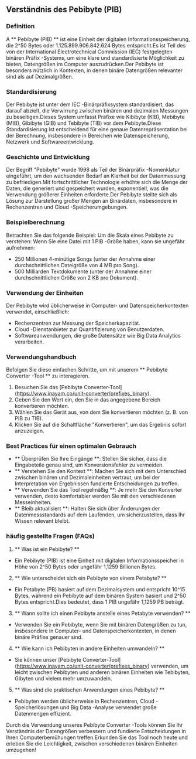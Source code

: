 ## Verständnis des Pebibyte (PIB)

### Definition
A ** Pebibyte (PIB) ** ist eine Einheit der digitalen Informationsspeicherung, die 2^50 Bytes oder 1.125.899.906.842.624 Bytes entspricht.Es ist Teil des von der International Electrotechnical Commission (IEC) festgelegten binären Präfix -Systems, um eine klare und standardisierte Möglichkeit zu bieten, Datengrößen im Computer auszudrücken.Der Pebibyte ist besonders nützlich in Kontexten, in denen binäre Datengrößen relevanter sind als auf Dezimalgrößen.

### Standardisierung
Der Pebibyte ist unter dem IEC -Binärpräfixsystem standardisiert, das darauf abzielt, die Verwirrung zwischen binären und dezimalen Messungen zu beseitigen.Dieses System umfasst Präfixe wie Kibibyte (KIB), Mebibyte (MIB), Gibibyte (GIB) und Tebibyte (TIB) vor dem Pebibyte.Diese Standardisierung ist entscheidend für eine genaue Datenrepräsentation bei der Berechnung, insbesondere in Bereichen wie Datenspeicherung, Netzwerk und Softwareentwicklung.

### Geschichte und Entwicklung
Der Begriff "Pebibyte" wurde 1998 als Teil der Binärpräfix -Nomenklatur eingeführt, um den wachsenden Bedarf an Klarheit bei der Datenmessung zu befriedigen.Mit fortschrittlicher Technologie erhöhte sich die Menge der Daten, die generiert und gespeichert wurden, exponentiell, was die Verwendung größerer Einheiten erforderte.Der Pebibyte stellte sich als Lösung zur Darstellung großer Mengen an Binärdaten, insbesondere in Rechenzentren und Cloud -Speicherumgebungen.

### Beispielberechnung
Betrachten Sie das folgende Beispiel: Um die Skala eines Pebibyte zu verstehen:
Wenn Sie eine Datei mit 1 PIB -Größe haben, kann sie ungefähr aufnehmen:
- 250 Millionen 4-minütige Songs (unter der Annahme einer durchschnittlichen Dateigröße von 4 MB pro Song).
- 500 Milliarden Textdokumente (unter der Annahme einer durchschnittlichen Größe von 2 KB pro Dokument).

### Verwendung der Einheiten
Der Pebibyte wird üblicherweise in Computer- und Datenspeicherkontexten verwendet, einschließlich:
- Rechenzentren zur Messung der Speicherkapazität.
- Cloud -Dienstanbieter zur Quantifizierung von Benutzerdaten.
- Softwareanwendungen, die große Datensätze wie Big Data Analytics verarbeiten.

### Verwendungshandbuch
Befolgen Sie diese einfachen Schritte, um mit unserem ** Pebibyte Converter -Tool ** zu interagieren.
1. Besuchen Sie das [Pebibyte Converter-Tool] (https://www.inayam.co/unit-converter/prefixes_binary).
2. Geben Sie den Wert ein, den Sie in das angegebene Bereich konvertieren möchten.
3. Wählen Sie das Gerät aus, von dem Sie konvertieren möchten (z. B. von PIB zu TIB).
4. Klicken Sie auf die Schaltfläche "Konvertieren", um das Ergebnis sofort anzuzeigen.

### Best Practices für einen optimalen Gebrauch
- ** Überprüfen Sie Ihre Eingänge **: Stellen Sie sicher, dass die Eingabeteile genau sind, um Konversionsfehler zu vermeiden.
- ** Verstehen Sie den Kontext **: Machen Sie sich mit dem Unterschied zwischen binären und Dezimaleinheiten vertraut, um bei der Interpretation von Ergebnissen fundierte Entscheidungen zu treffen.
- ** Verwenden Sie das Tool regelmäßig **: Je mehr Sie den Konverter verwenden, desto komfortabler werden Sie mit den verschiedenen Messeinheiten.
- ** Bleib aktualisiert **: Halten Sie sich über Änderungen der Datenmessstandards auf dem Laufenden, um sicherzustellen, dass Ihr Wissen relevant bleibt.

### häufig gestellte Fragen (FAQs)

1. ** Was ist ein Pebibyte? **
- Ein Pebibyte (PIB) ist eine Einheit mit digitalen Informationsspeicher in Höhe von 2^50 Bytes oder ungefähr 1,1259 Billionen Bytes.

2. ** Wie unterscheidet sich ein Pebibyte von einem Petabyte? **
- Ein Petabyte (PB) basiert auf dem Dezimalsystem und entspricht 10^15 Bytes, während ein Pebibyte auf dem binären System basiert und 2^50 Bytes entspricht.Dies bedeutet, dass 1 PIB ungefähr 1,1259 PB beträgt.

3. ** Wann sollte ich einen Pebibyte anstelle eines Petabyte verwenden? **
- Verwenden Sie ein Pebibyte, wenn Sie mit binären Datengrößen zu tun, insbesondere in Computer- und Datenspeicherkontexten, in denen binäre Präfixe genauer sind.

4. ** Wie kann ich Pebibyten in andere Einheiten umwandeln? **
- Sie können unser [Pebibyte Converter-Tool] (https://www.inayam.co/unit-converter/prefixes_binary) verwenden, um leicht zwischen Pebibyten und anderen binären Einheiten wie Tebibyten, Gibyten und vielem mehr umzuwandeln.

5. ** Was sind die praktischen Anwendungen eines Pebibyte? **
- Pebibyten werden üblicherweise in Rechenzentren, Cloud -Speicherlösungen und Big Data -Analyse verwendet große Datenmengen effizient.

Durch die Verwendung unseres Pebibyte Converter -Tools können Sie Ihr Verständnis der Datengrößen verbessern und fundierte Entscheidungen in Ihren Computerbemühungen treffen.Erkunden Sie das Tool noch heute und erleben Sie die Leichtigkeit, zwischen verschiedenen binären Einheiten umzugehen!